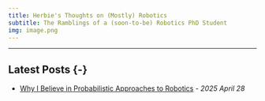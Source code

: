 ```yaml
---
title: Herbie's Thoughts on (Mostly) Robotics
subtitle: The Ramblings of a (soon-to-be) Robotics PhD Student
img: image.png
---
```


---------------------

## Latest Posts {-}

- [Why I Believe in Probabilistic Approaches to Robotics](/posts/probabilistic_approaches_robotics) - *2025 April 28*




